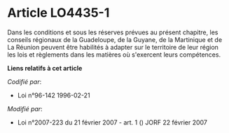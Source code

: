 # Article LO4435-1

Dans les conditions et sous les réserves prévues au présent chapitre, les conseils régionaux de la Guadeloupe, de la Guyane,
de la Martinique et de La Réunion peuvent être habilités à adapter sur le territoire de leur région les lois et règlements
dans les matières où s'exercent leurs compétences.

**Liens relatifs à cet article**

_Codifié par_:

  - Loi n°96-142 1996-02-21

_Modifié par_:

  - Loi n°2007-223 du 21 février 2007 - art. 1 () JORF 22 février 2007
